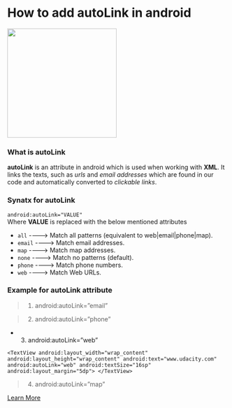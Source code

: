 # How to add autoLink in android

<img src ="https://storage.googleapis.com/gweb-uniblog-publish-prod/images/android_ambassador_v1_cmyk_200px.max-2800x2800.png" height="250" width="250">

### What is autoLink
  **autoLink** is an attribute in android which is used when working with **XML**. It links the texts, such as _urls_ and _email addresses_ which are found in our code and automatically converted to _clickable links_.
  
### Synatx for autoLink 

 `android:autoLink="VALUE"` </br>
  Where **VALUE** is replaced with the below mentioned attributes
   
  * `all` ----> Match all patterns (equivalent to web|email|phone|map).</br>
  * `email` ----> Match email addresses.</br>
  * `map` ----> Match map addresses.</br>
  * `none` ----> Match no patterns (default).</br>
  * `phone` ----> Match phone numbers.</br>
  * `web` ----> Match Web URLs.</br>
   
### Example for autoLink attribute

> 1. android:autoLink=”email”

<TextView
	android:layout_width="wrap_content"
	android:layout_height="wrap_content"
	android:text="support@udacity.com"
	android:autoLink="email"
	android:textSize="16sp"
	android:layout_margin="5dp">
</TextView>

> 2. android:autoLink=”phone”

<TextView
	android:layout_width="wrap_content"
	android:layout_height="wrap_content"
	android:text="0987654321"
	android:autoLink="phone"
	android:textSize="16sp"
	android:layout_margin="5dp">
</TextView>

* 3. android:autoLink=”web”

`<TextView
	android:layout_width="wrap_content"
	android:layout_height="wrap_content"
	android:text="www.udacity.com"
	android:autoLink="web"
	android:textSize="16sp"
	android:layout_margin="5dp">
</TextView>`

> 4. android:autoLink=”map”

<TextView
	android:layout_width="wrap_content"
	android:layout_height="wrap_content"
	android:text="381 Park Avenue South, New York"
	android:autoLink="map"
	android:textSize="16sp"
	android:layout_margin="5dp">
</TextView>


   [Learn More](https://developer.android.com/reference/android/widget/TextView.html#attr_android:autoLink)
